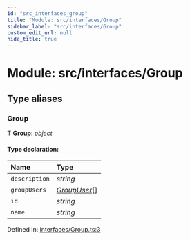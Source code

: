 ```yaml
---
id: "src_interfaces_group"
title: "Module: src/interfaces/Group"
sidebar_label: "src/interfaces/Group"
custom_edit_url: null
hide_title: true
---
```


# Module: src/interfaces/Group

## Type aliases

### Group

Ƭ **Group**: *object*

#### Type declaration:

| Name | Type |
| :------ | :------ |
| `description` | *string* |
| `groupUsers` | [*GroupUser*](src_interfaces_groupuser.md#groupuser)[] |
| `id` | *string* |
| `name` | *string* |

Defined in: [interfaces/Group.ts:3](https://github.com/xr3ngine/xr3ngine/blob/2d83606b6/packages/common/src/interfaces/Group.ts#L3)
